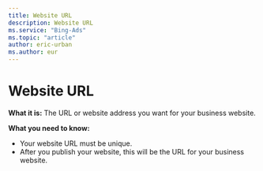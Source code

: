 ```yaml
---
title: Website URL
description: Website URL
ms.service: "Bing-Ads"
ms.topic: "article"
author: eric-urban
ms.author: eur
---
```


# Website URL

**What it is:**  The URL or website address you want for your business website.

**What you need to know:**
- Your website URL must be unique.
- After you publish your website, this will be the URL for your business website.


